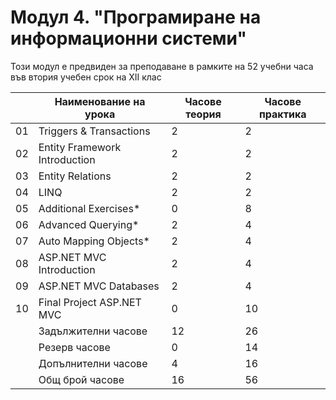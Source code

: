 # Модул 4. "Програмиране на информационни системи"

Този модул е предвиден за преподаване в рамките на 52 учебни часа във втория учебен срок на XII клас

|    | Наименование на урока                    | Часове теория | Часове практика |
|----|------------------------------------------|---------------|-----------------|
| 01 | Triggers & Transactions                  |       2       |        2        |
| 02 | Entity Framework Introduction            |       2       |        2        |
| 03 | Entity Relations                         |       2       |        2        |
| 04 | LINQ                                     |       2       |        2        |
| 05 | Additional Exercises*                    |       0       |        8        |
| 06 | Advanced Querying*                       |       2       |        4        |
| 07 | Auto Mapping Objects*                    |       2       |        4        |
| 08 | ASP.NET MVC Introduction                 |       2       |        4        |
| 09 | ASP.NET MVC Databases                    |       2       |        4        |
| 10 | Final Project ASP.NET MVC                |       0       |        10       |
|    | Задължителни часове                      |       12      |        26       |
|    | Резерв часове                            |       0       |        14       |
|    | Допълнителни часове                      |       4       |        16       |
|    | Общ брой часове                          |       16      |        56       |
